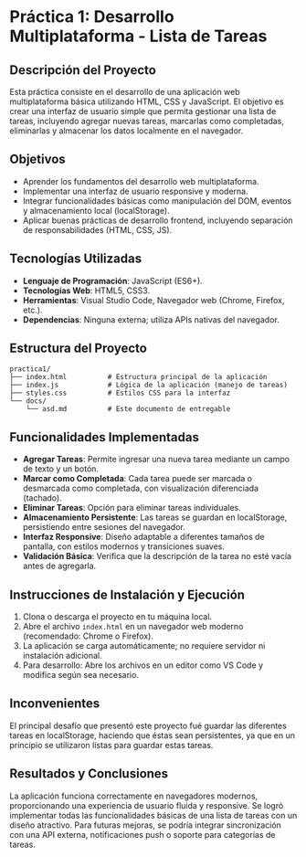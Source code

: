 # Práctica 1: Desarrollo Multiplataforma - Lista de Tareas

## Descripción del Proyecto
Esta práctica consiste en el desarrollo de una aplicación web multiplataforma básica utilizando HTML, CSS y JavaScript. El objetivo es crear una interfaz de usuario simple que permita gestionar una lista de tareas, incluyendo agregar nuevas tareas, marcarlas como completadas, eliminarlas y almacenar los datos localmente en el navegador.

## Objetivos
- Aprender los fundamentos del desarrollo web multiplataforma.
- Implementar una interfaz de usuario responsive y moderna.
- Integrar funcionalidades básicas como manipulación del DOM, eventos y almacenamiento local (localStorage).
- Aplicar buenas prácticas de desarrollo frontend, incluyendo separación de responsabilidades (HTML, CSS, JS).

## Tecnologías Utilizadas
- **Lenguaje de Programación**: JavaScript (ES6+).
- **Tecnologías Web**: HTML5, CSS3.
- **Herramientas**: Visual Studio Code, Navegador web (Chrome, Firefox, etc.).
- **Dependencias**: Ninguna externa; utiliza APIs nativas del navegador.

## Estructura del Proyecto
```
practica1/
├── index.html          # Estructura principal de la aplicación
├── index.js            # Lógica de la aplicación (manejo de tareas)
├── styles.css          # Estilos CSS para la interfaz
└── docs/
    └── asd.md          # Este documento de entregable
```

## Funcionalidades Implementadas
- **Agregar Tareas**: Permite ingresar una nueva tarea mediante un campo de texto y un botón.
- **Marcar como Completada**: Cada tarea puede ser marcada o desmarcada como completada, con visualización diferenciada (tachado).
- **Eliminar Tareas**: Opción para eliminar tareas individuales.
- **Almacenamiento Persistente**: Las tareas se guardan en localStorage, persistiendo entre sesiones del navegador.
- **Interfaz Responsive**: Diseño adaptable a diferentes tamaños de pantalla, con estilos modernos y transiciones suaves.
- **Validación Básica**: Verifica que la descripción de la tarea no esté vacía antes de agregarla.

## Instrucciones de Instalación y Ejecución
1. Clona o descarga el proyecto en tu máquina local.
2. Abre el archivo `index.html` en un navegador web moderno (recomendado: Chrome o Firefox).
3. La aplicación se carga automáticamente; no requiere servidor ni instalación adicional.
4. Para desarrollo: Abre los archivos en un editor como VS Code y modifica según sea necesario.

## Inconvenientes
El principal desafío que presentó este proyecto fué guardar las diferentes tareas en localStorage, haciendo que éstas sean persistentes, ya que en un principio se utilizaron listas para guardar estas tareas.

## Resultados y Conclusiones
La aplicación funciona correctamente en navegadores modernos, proporcionando una experiencia de usuario fluida y responsive. Se logró implementar todas las funcionalidades básicas de una lista de tareas con un diseño atractivo. Para futuras mejoras, se podría integrar sincronización con una API externa, notificaciones push o soporte para categorías de tareas.
